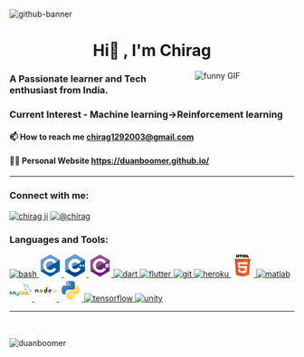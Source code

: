 ![github-banner](https://user-images.githubusercontent.com/75297171/232302548-ca61a270-ccc5-479e-b3ce-271bea384059.jpeg)

<h1 align="center">Hi👋 , I'm Chirag</h1>

<img src= "https://media2.giphy.com/media/3oEduLPzcE6qsCj8S4/giphy.gif?cid=790b761126f3b596906c08c212650564bce7718ce1220265&rid=giphy.gif&ct=g" alt="funny GIF" width="35%" height="35%" align = "right" frameBorder="5">

<h3 align="start">A Passionate learner and Tech enthusiast from India.</h3>
<h3 align="start">Current Interest - Machine learning->Reinforcement learning</h3>

#### 📫 How to reach me **chirag1292003@gmail.com** 
#### 👨‍💻 Personal Website **https://duanboomer.github.io/** 

<!-- <iframe src="https://giphy.com/embed/3oEduLPzcE6qsCj8S4" width="480" height="360" frameBorder="0" class="giphy-embed" allowFullScreen></iframe><p><a href="https://giphy.com/gifs/glitch-lcd-bar-code-3oEduLPzcE6qsCj8S4">via GIPHY</a></p> -->
<hr>
<h3 align="left">Connect with me:</h3>
<p align="left">
  <a href="https://www.linkedin.com/in/chirag-ji-163a38221/" target="blank"><img align="center" src="https://raw.githubusercontent.com/rahuldkjain/github-profile-readme-generator/master/src/images/icons/Social/linked-in-alt.svg" alt="chirag ji" height="30" width="40" /></a>
<a href="https://medium.com/@chirag1292003" target="blank"><img align="center" src="https://raw.githubusercontent.com/rahuldkjain/github-profile-readme-generator/master/src/images/icons/Social/medium.svg" alt="@chirag" height="30" width="40" /></a>
</p>

<h3 align="left">Languages and Tools:</h3>
<p align="left"> <a href="https://www.gnu.org/software/bash/" target="_blank" rel="noreferrer"> <img src="https://www.vectorlogo.zone/logos/gnu_bash/gnu_bash-icon.svg" alt="bash" width="40" height="40"/> </a> <a href="https://www.cprogramming.com/" target="_blank" rel="noreferrer"> <img src="https://raw.githubusercontent.com/devicons/devicon/master/icons/c/c-original.svg" alt="c" width="40" height="40"/> </a> <a href="https://www.w3schools.com/cpp/" target="_blank" rel="noreferrer"> <img src="https://raw.githubusercontent.com/devicons/devicon/master/icons/cplusplus/cplusplus-original.svg" alt="cplusplus" width="40" height="40"/> </a> <a href="https://www.w3schools.com/cs/" target="_blank" rel="noreferrer"> <img src="https://raw.githubusercontent.com/devicons/devicon/master/icons/csharp/csharp-original.svg" alt="csharp" width="40" height="40"/> </a> <a href="https://dart.dev" target="_blank" rel="noreferrer"> <img src="https://www.vectorlogo.zone/logos/dartlang/dartlang-icon.svg" alt="dart" width="40" height="40"/> </a> <a href="https://flutter.dev" target="_blank" rel="noreferrer"> <img src="https://www.vectorlogo.zone/logos/flutterio/flutterio-icon.svg" alt="flutter" width="40" height="40"/> </a> <a href="https://git-scm.com/" target="_blank" rel="noreferrer"> <img src="https://www.vectorlogo.zone/logos/git-scm/git-scm-icon.svg" alt="git" width="40" height="40"/> </a> <a href="https://heroku.com" target="_blank" rel="noreferrer"> <img src="https://www.vectorlogo.zone/logos/heroku/heroku-icon.svg" alt="heroku" width="40" height="40"/> </a> <a href="https://www.w3.org/html/" target="_blank" rel="noreferrer"> <img src="https://raw.githubusercontent.com/devicons/devicon/master/icons/html5/html5-original-wordmark.svg" alt="html5" width="40" height="40"/> </a> <a href="https://www.mathworks.com/" target="_blank" rel="noreferrer"> <img src="https://upload.wikimedia.org/wikipedia/commons/2/21/Matlab_Logo.png" alt="matlab" width="40" height="40"/> </a> <a href="https://www.mysql.com/" target="_blank" rel="noreferrer"> <img src="https://raw.githubusercontent.com/devicons/devicon/master/icons/mysql/mysql-original-wordmark.svg" alt="mysql" width="40" height="40"/> </a> <a href="https://nodejs.org" target="_blank" rel="noreferrer"> <img src="https://raw.githubusercontent.com/devicons/devicon/master/icons/nodejs/nodejs-original-wordmark.svg" alt="nodejs" width="40" height="40"/> </a> <a href="https://www.python.org" target="_blank" rel="noreferrer"> <img src="https://raw.githubusercontent.com/devicons/devicon/master/icons/python/python-original.svg" alt="python" width="40" height="40"/> </a> <a href="https://www.tensorflow.org" target="_blank" rel="noreferrer"> <img src="https://www.vectorlogo.zone/logos/tensorflow/tensorflow-icon.svg" alt="tensorflow" width="40" height="40"/> </a> <a href="https://unity.com/" target="_blank" rel="noreferrer"> <img src="https://www.vectorlogo.zone/logos/unity3d/unity3d-icon.svg" alt="unity" width="40" height="40"/> </a></p>

<hr><br>
<p><img align="center" src="https://github-readme-streak-stats.herokuapp.com/?user=DuanBoomer&" alt="duanboomer" /></p>

